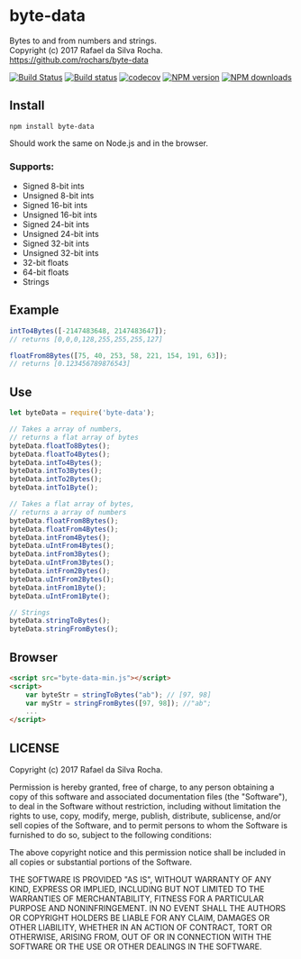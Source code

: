 # byte-data
Bytes to and from numbers and strings.  
Copyright (c) 2017 Rafael da Silva Rocha.  
https://github.com/rochars/byte-data

[![Build Status](https://travis-ci.org/rochars/byte-data.svg?branch=master)](https://travis-ci.org/rochars/byte-data) [![Build status](https://ci.appveyor.com/api/projects/status/g2ellp44s7a0kvid?svg=true)](https://ci.appveyor.com/project/rochars/byte-data) [![codecov](https://codecov.io/gh/rochars/byte-data/branch/master/graph/badge.svg)](https://codecov.io/gh/rochars/byte-data) [![NPM version](https://img.shields.io/npm/v/byte-data.svg?style=flat)](https://www.npmjs.com/package/byte-data) [![NPM downloads](https://img.shields.io/npm/dm/byte-data.svg?style=flat)](https://www.npmjs.com/package/byte-data)

## Install
```
npm install byte-data
```

Should work the same on Node.js and in the browser.

### Supports:
- Signed 8-bit ints
- Unsigned 8-bit ints
- Signed 16-bit ints
- Unsigned 16-bit ints
- Signed 24-bit ints
- Unsigned 24-bit ints
- Signed 32-bit ints
- Unsigned 32-bit ints
- 32-bit floats
- 64-bit floats
- Strings

## Example
```javascript
intTo4Bytes([-2147483648, 2147483647]);
// returns [0,0,0,128,255,255,255,127]

floatFrom8Bytes([75, 40, 253, 58, 221, 154, 191, 63]);
// returns [0.123456789876543]
```

## Use
```javascript
let byteData = require('byte-data');

// Takes a array of numbers,
// returns a flat array of bytes
byteData.floatTo8Bytes();
byteData.floatTo4Bytes();
byteData.intTo4Bytes();
byteData.intTo3Bytes();
byteData.intTo2Bytes();
byteData.intTo1Byte();

// Takes a flat array of bytes,
// returns a array of numbers
byteData.floatFrom8Bytes();
byteData.floatFrom4Bytes();
byteData.intFrom4Bytes();
byteData.uIntFrom4Bytes();
byteData.intFrom3Bytes();
byteData.uIntFrom3Bytes();
byteData.intFrom2Bytes();
byteData.uIntFrom2Bytes();
byteData.intFrom1Byte();
byteData.uIntFrom1Byte();

// Strings
byteData.stringToBytes();
byteData.stringFromBytes();
```

## Browser
```html
<script src="byte-data-min.js"></script>
<script>
    var byteStr = stringToBytes("ab"); // [97, 98]
    var myStr = stringFromBytes([97, 98]); //"ab";
    ...
</script>
```

## LICENSE
Copyright (c) 2017 Rafael da Silva Rocha.

Permission is hereby granted, free of charge, to any person obtaining
a copy of this software and associated documentation files (the
"Software"), to deal in the Software without restriction, including
without limitation the rights to use, copy, modify, merge, publish,
distribute, sublicense, and/or sell copies of the Software, and to
permit persons to whom the Software is furnished to do so, subject to
the following conditions:

The above copyright notice and this permission notice shall be
included in all copies or substantial portions of the Software.

THE SOFTWARE IS PROVIDED "AS IS", WITHOUT WARRANTY OF ANY KIND,
EXPRESS OR IMPLIED, INCLUDING BUT NOT LIMITED TO THE WARRANTIES OF
MERCHANTABILITY, FITNESS FOR A PARTICULAR PURPOSE AND
NONINFRINGEMENT. IN NO EVENT SHALL THE AUTHORS OR COPYRIGHT HOLDERS BE
LIABLE FOR ANY CLAIM, DAMAGES OR OTHER LIABILITY, WHETHER IN AN ACTION
OF CONTRACT, TORT OR OTHERWISE, ARISING FROM, OUT OF OR IN CONNECTION
WITH THE SOFTWARE OR THE USE OR OTHER DEALINGS IN THE SOFTWARE.
